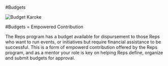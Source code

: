 #Budgets



![Budget Karoke](http://tiptoes.ca/wp-content/uploads/2015/01/15478932398_4c929a0f8d_z.jpg "Budget Karoke")

#Budgets = Empowered Contribution 

The Reps program has a budget available for dispursement to those Reps who want to run events, or initiatives but require financial assistance to be successful.  This is a form of empowerd contribution offered by the Reps program, and as a mentor your role is key on helping Reps define, organize and submit budgets for approval.